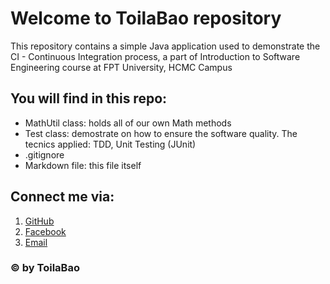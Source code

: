 # Welcome to ToilaBao repository
This repository contains a simple Java application used to demonstrate the CI - Continuous Integration process, a part of Introduction to Software Engineering course at FPT University, HCMC Campus
## You will find in this repo:
* MathUtil class: holds all of our own Math methods
* Test class: demostrate on how to ensure the software quality. The tecnics applied: TDD, Unit Testing (JUnit)
* .gitignore
* Markdown file: this file itself

## Connect me via:
1. [GitHub](https://github.com/ToilaBao)
2. [Facebook](https://facebook.com/bao.thien.nguyen.thanh.291)
3. [Email](thienbaodx2000@gmail.com)

### © by ToilaBao